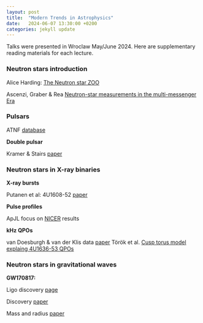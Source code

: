 ```yaml
---
layout: post
title:  "Modern Trends in Astrophysics"
date:   2024-06-07 13:30:00 +0200
categories: jekyll update
---
```


Talks were presented in Wroclaw May/June 2024. Here are supplementary reading materials for each lecture. 

### Neutron stars introduction
Alice Harding: [The Neutron star ZOO](https://arxiv.org/abs/1302.0869)

Ascenzi, Graber & Rea [Neutron-star measurements in the multi-messenger Era](https://www.sciencedirect.com/science/article/pii/S0927650524000124)

### Pulsars	
 
ATNF [database](https://www.atnf.csiro.au/research/pulsar/psrcat/index.html) 

**Double pulsar**

Kramer & Stairs [paper](https://ui.adsabs.harvard.edu/abs/2008ARA%26A..46..541K/abstract)

### Neutron stars in X-ray binaries

**X-ray bursts**

Putanen et al: 4U1608-52 [paper](https://ui.adsabs.harvard.edu/abs/2014MNRAS.442.3777P/abstract) 

**Pulse profiles**

ApJL focus on [NICER](https://iopscience.iop.org/journal/2041-8205/page/Focus_on_NICER_Constraints_on_the_Dense_Matter_Equation_of_State) results 

**kHz QPOs**

van Doesburgh & van der Klis data [paper](https://ui.adsabs.harvard.edu/abs/2019MNRAS.490.5270V/abstract) 
Török et al. [Cusp torus model explaing 4U1636-53 QPOs](https://ui.adsabs.harvard.edu/abs/2016MNRAS.457L..19T/abstract)


### Neutron stars in gravitational waves
**GW170817:** 

Ligo discovery [page](https://www.ligo.org/detections/GW170817.php)

Discovery [paper](https://journals.aps.org/prl/abstract/10.1103/PhysRevLett.119.161101)

Mass and radius [paper](https://journals.aps.org/prl/abstract/10.1103/PhysRevLett.121.161101)